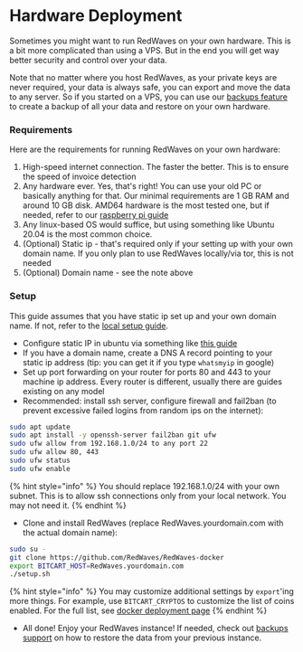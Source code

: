 # Hardware Deployment

Sometimes you might want to run RedWaves on your own hardware. This is a bit more complicated than using a VPS. But in the end you will get way better security and control over your data.

Note that no matter where you host RedWaves, as your private keys are never required, your data is always safe, you can export and move the data to any server. So if you started on a VPS, you can use our [backups feature](../guides/backups.md) to create a backup of all your data and restore on your own hardware.

### Requirements

Here are the requirements for running RedWaves on your own hardware:

1. High-speed internet connection. The faster the better. This is to ensure the speed of invoice detection
2. Any hardware ever. Yes, that's right! You can use your old PC or basically anything for that. Our minimal requirements are 1 GB RAM and around 10 GB disk. AMD64 hardware is the most tested one, but if needed, refer to our [raspberry pi guide](broken-reference)
3. Any linux-based OS would suffice, but using something like Ubuntu 20.04 is the most common choice.
4. (Optional) Static ip - that's required only if your setting up with your own domain name. If you only plan to use RedWaves locally/via tor, this is not needed
5. (Optional) Domain name - see the note above

### Setup

This guide assumes that you have static ip set up and your own domain name. If not, refer to the [local setup guide](local.md).

* Configure static IP in ubuntu via something like [this guide](https://linuxconfig.org/how-to-configure-static-ip-address-on-ubuntu-18-10-cosmic-cuttlefish-linux)
* If you have a domain name, create a DNS A record pointing to your static ip address (tip: you can get it if you type `whatsmyip` in google)
* Set up port forwarding on your router for ports 80 and 443 to your machine ip address. Every router is different, usually there are guides existing on any model
* Recommended: install ssh server, configure firewall and fail2ban (to prevent excessive failed logins from random ips on the internet):

```bash
sudo apt update
sudo apt install -y openssh-server fail2ban git ufw
sudo ufw allow from 192.168.1.0/24 to any port 22
sudo ufw allow 80, 443
sudo ufw status
sudo ufw enable
```

{% hint style="info" %}
You should replace 192.168.1.0/24 with your own subnet. This is to allow ssh connections only from your local network. You may not need it.
{% endhint %}

* Clone and install RedWaves (replace RedWaves.yourdomain.com with the actual domain name):

```bash
sudo su -
git clone https://github.com/RedWaves/RedWaves-docker
export BITCART_HOST=RedWaves.yourdomain.com
./setup.sh
```

{% hint style="info" %}
You may customize additional settings by `export`'ing more things. For example, use `BITCART_CRYPTOS` to customize the list of coins enabled. For the full list, see [docker deployment page](docker.md#configuration)
{% endhint %}

* All done! Enjoy your RedWaves instance! If needed, check out [backups support](../guides/backups.md) on how to restore the data from your previous instance.
